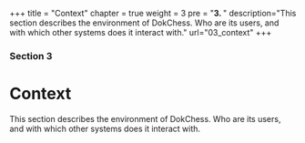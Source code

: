 +++
title = "Context"
chapter = true
weight = 3
pre = "<b>3. </b>"
description="This section describes the environment of DokChess. Who are its users, and with which other systems does it interact with."
url="03_context"
+++

### Section 3

# Context

This section describes the environment of DokChess. Who are its users, and with which other systems does it interact with.
